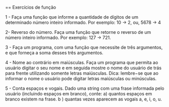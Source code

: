 == Exercícios de função

1 - Faça uma função que informe a quantidade de dígitos 
de um determinado número inteiro informado.
Por exemplo: 10 -> 2, ou, 5678 -> 4


2- Reverso do número. Faça uma função que retorne o reverso 
de um número inteiro informado. Por exemplo: 127 -> 721.


3 - Faça um programa, com uma função que necessite de três 
argumentos, e que forneça a soma desses três argumentos.


4 - Nome ao contrário em maiúsculas. Faça um programa que permita 
ao usuário digitar o seu nome e em seguida mostre o 
nome do usuário de trás para frente utilizando somente 
letras maiúsculas. Dica: lembre−se que ao informar o nome o 
usuário pode digitar letras maiúsculas ou minúsculas.


5 - Conta espaços e vogais. Dado uma string com uma frase informada 
pelo usuário (incluindo espaços em branco), conte:
a) quantos espaços em branco existem na frase.
b ) quantas vezes aparecem as vogais a, e, i, o, u.

